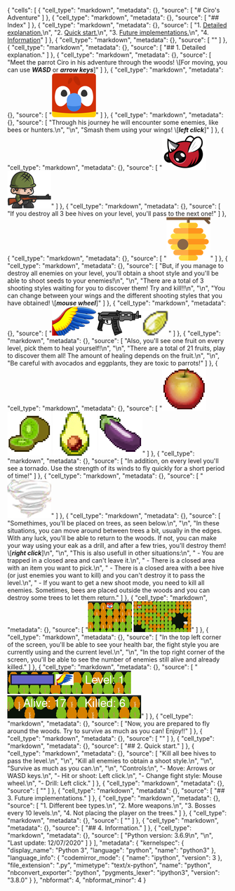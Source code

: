 {
 "cells": [
  {
   "cell_type": "markdown",
   "metadata": {},
   "source": [
    "# Ciro's Adventure"
   ]
  },
  {
   "cell_type": "markdown",
   "metadata": {},
   "source": [
    "## Index"
   ]
  },
  {
   "cell_type": "markdown",
   "metadata": {},
   "source": [
    "1. [Detailed explanation.](#section1)\n",
    "2. [Quick start.](#section2)\n",
    "3. [Future implementations.](#section3)\n",
    "4. [Information](#section4)"
   ]
  },
  {
   "cell_type": "markdown",
   "metadata": {},
   "source": [
    "<a id='section1'></a>"
   ]
  },
  {
   "cell_type": "markdown",
   "metadata": {},
   "source": [
    "## 1. Detailed explanation."
   ]
  },
  {
   "cell_type": "markdown",
   "metadata": {},
   "source": [
    "Meet the parrot Ciro in his adventure through the woods! \\[For moving, you can use ***WASD*** or ***arrow keys***]"
   ]
  },
  {
   "cell_type": "markdown",
   "metadata": {},
   "source": [
    "![ciro](./img/README_IMAGES/parrot.png)"
   ]
  },
  {
   "cell_type": "markdown",
   "metadata": {},
   "source": [
    "Through his journey he will encounter some enemies, like bees or hunters.\n",
    "\n",
    "Smash them using your wings! \\[***left click***]"
   ]
  },
  {
   "cell_type": "markdown",
   "metadata": {},
   "source": [
    "![redbee](./img/README_IMAGES/red_bee.png) ![hunter](./img/README_IMAGES/hunter.png)"
   ]
  },
  {
   "cell_type": "markdown",
   "metadata": {},
   "source": [
    "If you destroy all 3 bee hives on your level, you'll pass to the next one!"
   ]
  },
  {
   "cell_type": "markdown",
   "metadata": {},
   "source": [
    "![beehive](./img/README_IMAGES/bee_hive.png)"
   ]
  },
  {
   "cell_type": "markdown",
   "metadata": {},
   "source": [
    "But, if you manage to destroy all enemies on your level, you'll obtain a shoot style and you'll be able to shoot seeds to your enemies!\n",
    "\n",
    "There are a total of 3 shooting styles waiting for you to discover them! Try and kill!!\n",
    "\n",
    "You can change between your wings and the different shooting styles that you have obtained! \\[***mouse wheel***]"
   ]
  },
  {
   "cell_type": "markdown",
   "metadata": {},
   "source": [
    "![wing](./img/README_IMAGES/wing.png) ![gun](./img/README_IMAGES/gun.png) ![seed](./img/README_IMAGES/seed.png)"
   ]
  },
  {
   "cell_type": "markdown",
   "metadata": {},
   "source": [
    "Also, you'll see one fruit on every level, pick them to heal yourself!\n",
    "\n",
    "There are a total of 21 fruits, play to discover them all! The amount of healing depends on the fruit.\n",
    "\n",
    "Be careful with avocados and eggplants, they are toxic to parrots!"
   ]
  },
  {
   "cell_type": "markdown",
   "metadata": {},
   "source": [
    "![apple](./img/README_IMAGES/apple.png) ![kiwi](./img/README_IMAGES/kiwi.png) ![avocado](./img/README_IMAGES/avocado.png) ![eggplant](./img/README_IMAGES/eggplant.png)"
   ]
  },
  {
   "cell_type": "markdown",
   "metadata": {},
   "source": [
    "In addition, on every level you'll see a tornado. Use the strength of its winds to fly quickly for a short period of time!"
   ]
  },
  {
   "cell_type": "markdown",
   "metadata": {},
   "source": [
    "![tornado](./img/README_IMAGES/speed.png)"
   ]
  },
  {
   "cell_type": "markdown",
   "metadata": {},
   "source": [
    "Somethimes, you'll be placed on trees, as seen below.\n",
    "\n",
    "In these situations, you can move around between trees a bit, usually in the edges. With any luck, you'll be able to return to the woods. If not, you can make your way using your eak as a drill, and after a few tries, you'll destroy them! \\[***right click***]\n",
    "\n",
    "This is also usefull in other situations:\n",
    " - You are trapped in a closed area and can't leave it.\n",
    " - There is a closed area with an item you want to pick.\n",
    " - There is a closed area with a bee hive (or just enemies you want to kill) and you can't destroy it to pass the level.\n",
    " - If you want to get a new shoot mode, you need to kill all enemies. Sometimes, bees are placed outside the woods and you can destroy some trees to let them return."
   ]
  },
  {
   "cell_type": "markdown",
   "metadata": {},
   "source": [
    "![trapped](./img/README_IMAGES/trapped.png) ![hole](./img/README_IMAGES/hole.png)"
   ]
  },
  {
   "cell_type": "markdown",
   "metadata": {},
   "source": [
    "In the top left corner of the screen, you'll be able to see your health bar, the fight style you are currently using and the current level.\n",
    "\n",
    "In the top right corner of the screen, you'll be able to see the number of enemies still alive and already killed."
   ]
  },
  {
   "cell_type": "markdown",
   "metadata": {},
   "source": [
    "![health](./img/README_IMAGES/health_weapon_level.png) ![killed](./img/README_IMAGES/alive_killed.png)"
   ]
  },
  {
   "cell_type": "markdown",
   "metadata": {},
   "source": [
    "Now, you are prepared to fly around the woods. Try to survive as much as you can! Enjoy!!"
   ]
  },
  {
   "cell_type": "markdown",
   "metadata": {},
   "source": [
    "<a id='section2'></a>"
   ]
  },
  {
   "cell_type": "markdown",
   "metadata": {},
   "source": [
    "## 2. Quick start."
   ]
  },
  {
   "cell_type": "markdown",
   "metadata": {},
   "source": [
    "Kill all bee hives to pass the level.\n",
    "\n",
    "Kill all enemies to obtain a shoot style.\n",
    "\n",
    "Survive as much as you can.\n",
    "\n",
    "Controls:\n",
    "- Move: Arrows or WASD keys.\n",
    "- Hit or shoot: Left click.\n",
    "- Change fight style: Mouse wheel.\n",
    "- Drill: Left click."
   ]
  },
  {
   "cell_type": "markdown",
   "metadata": {},
   "source": [
    "<a id='section3'></a>"
   ]
  },
  {
   "cell_type": "markdown",
   "metadata": {},
   "source": [
    "## 3. Future implementations."
   ]
  },
  {
   "cell_type": "markdown",
   "metadata": {},
   "source": [
    "1. Different bee types.\n",
    "2. More weapons.\n",
    "3. Bosses every 10 levels.\n",
    "4. Not placing the player on the trees."
   ]
  },
  {
   "cell_type": "markdown",
   "metadata": {},
   "source": [
    "<a id='section4'></a>"
   ]
  },
  {
   "cell_type": "markdown",
   "metadata": {},
   "source": [
    "## 4. Information."
   ]
  },
  {
   "cell_type": "markdown",
   "metadata": {},
   "source": [
    "Python version: 3.6.9\n",
    "\n",
    "Last update: 12/07/2020"
   ]
  }
 ],
 "metadata": {
  "kernelspec": {
   "display_name": "Python 3",
   "language": "python",
   "name": "python3"
  },
  "language_info": {
   "codemirror_mode": {
    "name": "ipython",
    "version": 3
   },
   "file_extension": ".py",
   "mimetype": "text/x-python",
   "name": "python",
   "nbconvert_exporter": "python",
   "pygments_lexer": "ipython3",
   "version": "3.8.0"
  }
 },
 "nbformat": 4,
 "nbformat_minor": 4
}
